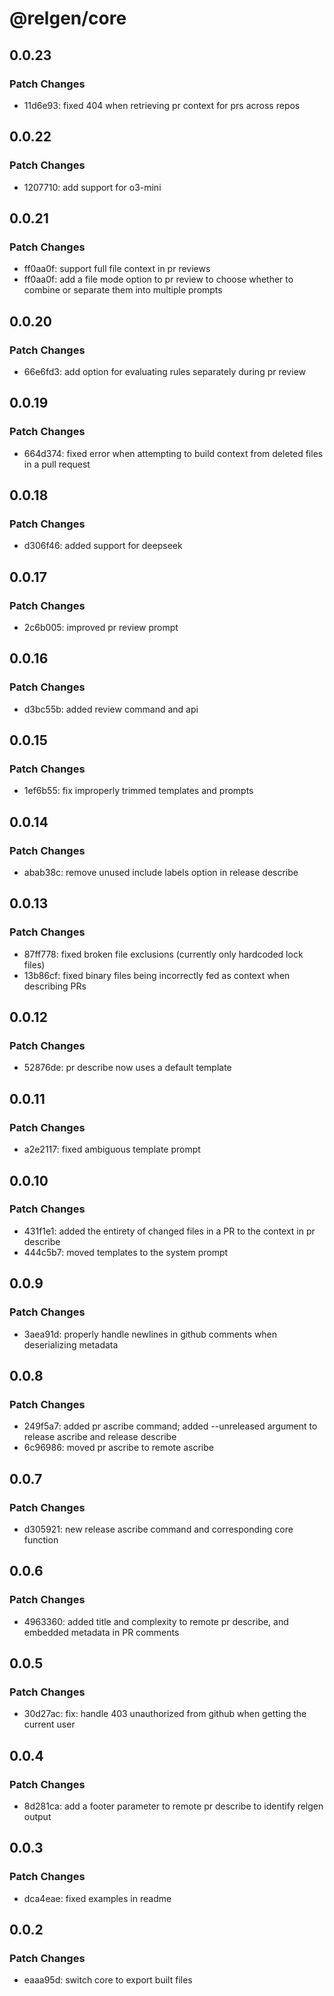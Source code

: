 # @relgen/core

## 0.0.23

### Patch Changes

- 11d6e93: fixed 404 when retrieving pr context for prs across repos

## 0.0.22

### Patch Changes

- 1207710: add support for o3-mini

## 0.0.21

### Patch Changes

- ff0aa0f: support full file context in pr reviews
- ff0aa0f: add a file mode option to pr review to choose whether to combine or separate them into multiple prompts

## 0.0.20

### Patch Changes

- 66e6fd3: add option for evaluating rules separately during pr review

## 0.0.19

### Patch Changes

- 664d374: fixed error when attempting to build context from deleted files in a pull request

## 0.0.18

### Patch Changes

- d306f46: added support for deepseek

## 0.0.17

### Patch Changes

- 2c6b005: improved pr review prompt

## 0.0.16

### Patch Changes

- d3bc55b: added review command and api

## 0.0.15

### Patch Changes

- 1ef6b55: fix improperly trimmed templates and prompts

## 0.0.14

### Patch Changes

- abab38c: remove unused include labels option in release describe

## 0.0.13

### Patch Changes

- 87ff778: fixed broken file exclusions (currently only hardcoded lock files)
- 13b86cf: fixed binary files being incorrectly fed as context when describing PRs

## 0.0.12

### Patch Changes

- 52876de: pr describe now uses a default template

## 0.0.11

### Patch Changes

- a2e2117: fixed ambiguous template prompt

## 0.0.10

### Patch Changes

- 431f1e1: added the entirety of changed files in a PR to the context in pr describe
- 444c5b7: moved templates to the system prompt

## 0.0.9

### Patch Changes

- 3aea91d: properly handle newlines in github comments when deserializing metadata

## 0.0.8

### Patch Changes

- 249f5a7: added pr ascribe command; added --unreleased argument to release ascribe and release describe
- 6c96986: moved pr ascribe to remote ascribe

## 0.0.7

### Patch Changes

- d305921: new release ascribe command and corresponding core function

## 0.0.6

### Patch Changes

- 4963360: added title and complexity to remote pr describe, and embedded metadata in PR comments

## 0.0.5

### Patch Changes

- 30d27ac: fix: handle 403 unauthorized from github when getting the current user

## 0.0.4

### Patch Changes

- 8d281ca: add a footer parameter to remote pr describe to identify relgen output

## 0.0.3

### Patch Changes

- dca4eae: fixed examples in readme

## 0.0.2

### Patch Changes

- eaaa95d: switch core to export built files
